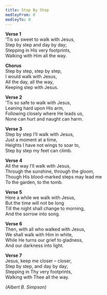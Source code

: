 ```yaml
---
title: Step By Step
medleyFrom: 0
medleyTo: 0
---
```


**Verse 1**  
‘Tis so sweet to walk with Jesus,  
Step by step and day by day;  
Stepping in His very footprints,  
Walking with Him all the way.

**Chorus**  
Step by step, step by step,  
I would walk with Jesus,  
All the day, all the way,  
Keeping step with Jesus.

**Verse 2**  
‘Tis so safe to walk with Jesus,  
Leaning hard upon His arm,  
Following closely where He leads us,  
None can hurt and naught can harm.

**Verse 3**  
Step by step I’ll walk with Jesus,  
Just a moment at a time,  
Heights I have not wings to soar to,  
Step by step my feet can climb.

**Verse 4**  
All the way I’ll walk with Jesus,  
Through the sunshine, through the gloom,  
Though His blood-marked steps may lead me  
To the garden, to the tomb.

**Verse 5**  
Here a while we walk with Jesus,  
But the time will not be long  
Till the night shall change to morning,  
And the sorrow into song.

**Verse 6**  
Then, with all who walked with Jesus,  
We shall walk with Him in white,  
While He turns our grief to gladness,  
And our darkness into light.

**Verse 7**  
Jesus, keep me closer – closer,  
Step by step, and day by day;  
Stepping in Thy very footprints,  
Walking with Thee all the way.

_(Albert B. Simpson)_
